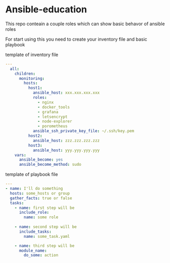# Ansible-education
   This repo conteain a couple roles which can show basic behavor of ansible roles

For start using this you need to create your inventory file and basic playbook

template of inventory file

```yaml
---
  all:
    children: 
      monitoring:
        hosts:
          host1:
            ansible_host: xxx.xxx.xxx.xxx
            roles:
              - nginx
              - docker_tools
              - grafana
              - letsencrypt
              - node-explorer
              - porometheus
            ansible_ssh_private_key_file: ~/.ssh/key.pem
          host2:
            ansible_host: zzz.zzz.zzz.zzz
          host3:
            ansible_host: yyy.yyy.yyy.yyy
    vars:
      ansible_become: yes
      ansible_become_method: sudo 

```

template of playbook file

```yaml
---
- name: I'll do something
  hosts: some_hosts or group
  gather_facts: true or false
  tasks:
    - name: first step will be
      include_role:
        name: some role
    
    - name: second step will be
      include_tasks:
        name: some_task.yaml

    - name: third step will be
      module_name:
        do_some: action
```
